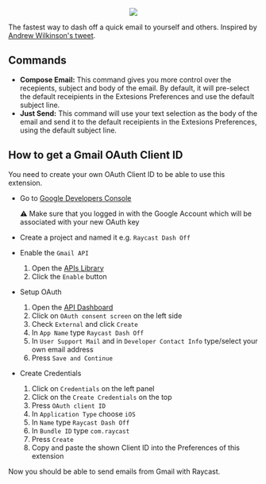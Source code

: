<p align="center">
   <img src="https://github.com/raycast/extensions/assets/372831/ff641a3a-60c1-42a7-b510-80bb5846bb82">
 </p>

The fastest way to dash off a quick email to yourself and others. Inspired by [Andrew Wilkinson's tweet](https://twitter.com/awilkinson/status/1748429141601579328).

## Commands

- **Compose Email:** This command gives you more control over the recepients, subject and body of the email. By default, it will pre-select the default receipients in the Extesions Preferences and use the default subject line.
- **Just Send:** This command will use your text selection as the body of the email and send it to the default receipients in the Extesions Preferences, using the default subject line.

## How to get a Gmail OAuth Client ID

You need to create your own OAuth Client ID to be able to use this extension.

- Go to [Google Developers Console](https://console.developers.google.com)

  ⚠️ Make sure that you logged in with the Google Account which will be associated with your new OAuth key

- Create a project and named it e.g. `Raycast Dash Off`

- Enable the `Gmail API`

  1. Open the [APIs Library](https://console.cloud.google.com/apis/library/gmail.googleapis.com)
  2. Click the `Enable` button

- Setup OAuth

  1. Open the [API Dashboard](https://console.cloud.google.com/apis/dashboard)
  2. Click on `OAuth consent screen` on the left side
  3. Check `External` and click `Create`
  4. In `App Name` type `Raycast Dash Off`
  5. In `User Support Mail` and in `Developer Contact Info` type/select your own email address
  6. Press `Save and Continue`

- Create Credentials
  1. Click on `Credentials` on the left panel
  2. Click on the `Create Credentials` on the top
  3. Press `OAuth client ID`
  4. In `Application Type` choose `iOS`
  5. In `Name` type `Raycast Dash Off`
  6. In `Bundle ID` type `com.raycast`
  7. Press `Create`
  8. Copy and paste the shown Client ID into the Preferences of this extension

Now you should be able to send emails from Gmail with Raycast.
